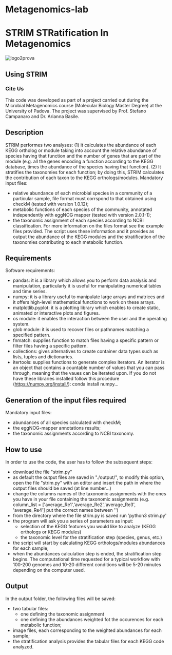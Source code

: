 # Metagenomics-lab
# **STRIM STRatification In Metagenomics** 
![logo2prova](https://repository-images.githubusercontent.com/366718180/d5a34c80-b7d8-11eb-8ca3-0c163cefd5d6)
## Using STRIM

### Cite Us
This code was developed as part of a project carried out during the Microbial Metagenomics course (Molecular Biology Master Degree) at the University of Padova. The project was supervised by Prof. Stefano Campanaro and Dr. Arianna Basile.

## **Description**
STRIM performes two analyses: (1) it calculates the abundance of each KEGG ortholog or module taking into account the relative abundance of species having that function and the number of genes that are part of the module (e.g. all the genes encoding a function according to the KEGG database, times the abundance of the species having that function). (2) It stratifies the taxonomies for each function; by doing this, STRIM calculates the contribution of each taxon to the KEGG orthologs/modules.
Mandatory input files:
* relative abundance of each microbial species in a community of a particular sample, file format must corrspond to that obtained using checkM (tested with version 1.0.12);
* metabolic functions of each species of the community, annotated independently with eggNOG mapper (tested with version 2.0.1-1);
* the taxonomic assignment of each species according to NCBI classification.
For more information on the files format see the example files provided.
The script uses these information and it provides as output the abundance of the KEGG modules and the stratification of the taxonomies contributing to each metabolic function.

## Requirements
Software requirements:
* pandas: it is a library which allows you to perform data analysis and manipulation, particularly it is useful for manipulating numerical tables and time series.
* numpy: it is a library useful to manipulate large arrays and matrices and it offers high-level mathematical functions to work on these arrays.
* matplotlib.pyplot: it is a plotting library which enables to create static, animated or interactive plots and figures.
* os module: it enables the interaction between the user and the operating system.
* glob module: it is used to recover files or pathnames matching a specified pattern.
* fnmatch: supplies function to match files having a specific pattern or filter files having a specific pattern.
* collections: gives alternatives to create container data types such as lists, tuples and dictionaries.
* itertools: supplies functions to generate complex iterators. An iterator is an object that contains a countable number of values that you can pass through, meaning that the vaues can be iterated upon.
If you do not have these libraries installed follow this procedure (https://numpy.org/install/): 
conda install numpy...

## Generation of the input files required
Mandatory input files:
* abundances of all species calculated with checkM;
* the eggNOG-mapper annotations results;
* the taxonomic assignments according to NCBI taxonomy.

## How to use 
In order to use the code, the user has to follow the subsequent steps:
* download the file "strim.py"
* as default the output files are saved in "./output/", to modify this option, open the file "strim.py" with an editor and insert the path in where the output files should be saved (at line number...)
* change the columns names of the taxonomic assignments with the ones you have in your file containing the taxonomic assignments (e.g. column_list = ['average_Re1','average_Re2','average_Re3', 'average_Re4'] put the correct names between '')
* from the directory where the file strim.py is saved run 'python3 strim.py'
* the program will ask you a series of parameters as input:
  - selection of the KEGG features you would like to analyze (KEGG orthologs or KEGG modules)
  - the taxonomic level for the stratification step (species, genus, etc.)
* the script will start by calculating KEGG orthologs/modules abundances for each sample;
* when the abundances calculation step is ended, the stratification step begins.
The computational time requested for a typical workflow with 100-200 genomes and 10-20 different conditions will be 5-20 minutes depending on the computer used.

## Output
In the output folder, the following files will be saved:
* two tabular files:
  - one defining the taxonomic assignment
  - one defining the abundances weighted fot the occurences for each metabolic function;
* image files, each corresponding to the weighted abundances for each sample;
* the stratification analysis provides the tabular files for each KEGG code analyzed.
